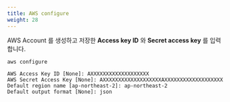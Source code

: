 ```yaml
---
title: AWS configure
weight: 28
---
```


AWS Account 를 생성하고 저장한 **Access key ID** 와 **Secret access key** 를 입력합니다.

```bash
aws configure
```

```
AWS Access Key ID [None]: AXXXXXXXXXXXXXXXXXXX
AWS Secret Access Key [None]: AXXXXXXXXXXXXXXXXXXXAXXXXXXXXXXXXXXXXXXX
Default region name [ap-northeast-2]: ap-northeast-2
Default output format [None]: json
```

